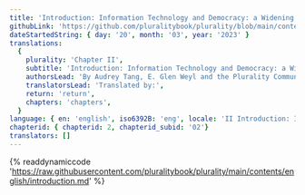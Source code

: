 ```yaml
---
title: 'Introduction: Information Technology and Democracy: a Widening Gulf'
githubLink: 'https://github.com/pluralitybook/plurality/blob/main/contents/english/introduction.md'
dateStartedString: { day: '20', month: '03', year: '2023' }
translations:
  {
    plurality: 'Chapter II',
    subtitle: 'Introduction: Information Technology and Democracy: a Widening Gulf',
    authorsLead: 'By Audrey Tang, E. Glen Weyl and the Plurality Community',
    translatorsLead: 'Translated by:',
    return: 'return',
    chapters: 'chapters',
  }
language: { en: 'english', iso6392B: 'eng', locale: 'II Introduction: Information Technology and Democracy: a Widening Gulf' }
chapterid: { chapterid: 2, chapterid_subid: '02'}
translators: []
---
```

{% readdynamiccode 'https://raw.githubusercontent.com/pluralitybook/plurality/main/contents/english/introduction.md' %}